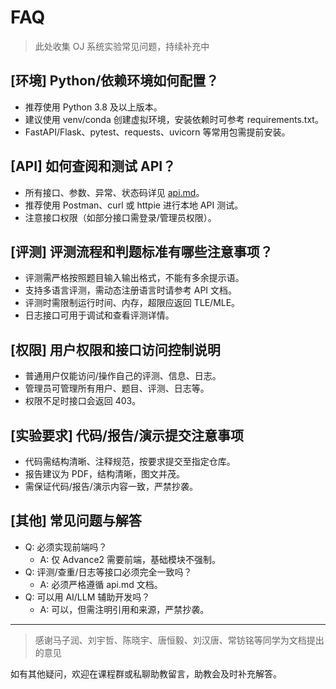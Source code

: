 # FAQ

> 此处收集 OJ 系统实验常见问题，持续补充中

## [环境] Python/依赖环境如何配置？

- 推荐使用 Python 3.8 及以上版本。
- 建议使用 venv/conda 创建虚拟环境，安装依赖时可参考 requirements.txt。
- FastAPI/Flask、pytest、requests、uvicorn 等常用包需提前安装。

## [API] 如何查阅和测试 API？

- 所有接口、参数、异常、状态码详见 [api.md](api.md)。
- 推荐使用 Postman、curl 或 httpie 进行本地 API 测试。
- 注意接口权限（如部分接口需登录/管理员权限）。

## [评测] 评测流程和判题标准有哪些注意事项？

- 评测需严格按照题目输入输出格式，不能有多余提示语。
- 支持多语言评测，需动态注册语言时请参考 API 文档。
- 评测时需限制运行时间、内存，超限应返回 TLE/MLE。
- 日志接口可用于调试和查看评测详情。

## [权限] 用户权限和接口访问控制说明

- 普通用户仅能访问/操作自己的评测、信息、日志。
- 管理员可管理所有用户、题目、评测、日志等。
- 权限不足时接口会返回 403。

## [实验要求] 代码/报告/演示提交注意事项

- 代码需结构清晰、注释规范，按要求提交至指定仓库。
- 报告建议为 PDF，结构清晰，图文并茂。
- 需保证代码/报告/演示内容一致，严禁抄袭。

## [其他] 常见问题与解答

- Q: 必须实现前端吗？
  - A: 仅 Advance2 需要前端，基础模块不强制。
- Q: 评测/查重/日志等接口必须完全一致吗？
  - A: 必须严格遵循 api.md 文档。
- Q: 可以用 AI/LLM 辅助开发吗？
  - A: 可以，但需注明引用和来源，严禁抄袭。

---

> 感谢马子润、刘宇哲、陈晓宇、唐恒毅、刘汉唐、常钫铭等同学为文档提出的意见

如有其他疑问，欢迎在课程群或私聊助教留言，助教会及时补充解答。
